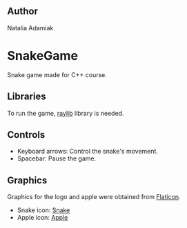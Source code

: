 ## Author

Natalia Adamiak

# SnakeGame

Snake game made for C++ course.

## Libraries

To run the game, [raylib](https://www.raylib.com/) library is needed.

## Controls

- Keyboard arrows: Control the snake's movement.
- Spacebar: Pause the game.

## Graphics

Graphics for the logo and apple were obtained from [Flaticon](https://www.flaticon.com/).

- Snake icon: [Snake](https://www.flaticon.com/free-icons/snake)
- Apple icon: [Apple](https://www.flaticon.com/free-icon/apple_9293746?term=apple&page=1&position=48&origin=search&related_id=9293746)
